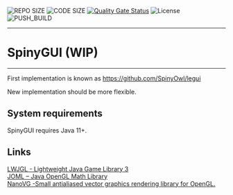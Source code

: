 ![REPO SIZE](https://img.shields.io/github/repo-size/SpinyOwl/SpinyGUI.svg) 
![CODE SIZE](https://img.shields.io/github/languages/code-size/SpinyOwl/SpinyGUI.svg) 
[![Quality Gate Status](https://sonarcloud.io/api/project_badges/measure?project=SpinyOwl_SpinyGUI&metric=alert_status)](https://sonarcloud.io/dashboard?id=SpinyOwl_SpinyGUI)
![License](https://img.shields.io/github/license/SpinyOwl/SpinyGUI.svg)  
![PUSH_BUILD](https://github.com/SpinyOwl/SpinyGUI/workflows/PUSH_BUILD/badge.svg)

---
# SpinyGUI (WIP)
---
First implementation is known as https://github.com/SpinyOwl/legui

New implementation should be more flexible.

## System requirements
SpinyGUI requires Java 11+.

## Links
[LWJGL - Lightweight Java Game Library 3](https://github.com/LWJGL/lwjgl3)  
[JOML – Java OpenGL Math Library](https://github.com/JOML-CI/JOML)  
[NanoVG -Small antialiased vector graphics rendering library for OpenGL.](https://github.com/memononen/nanovg) 
